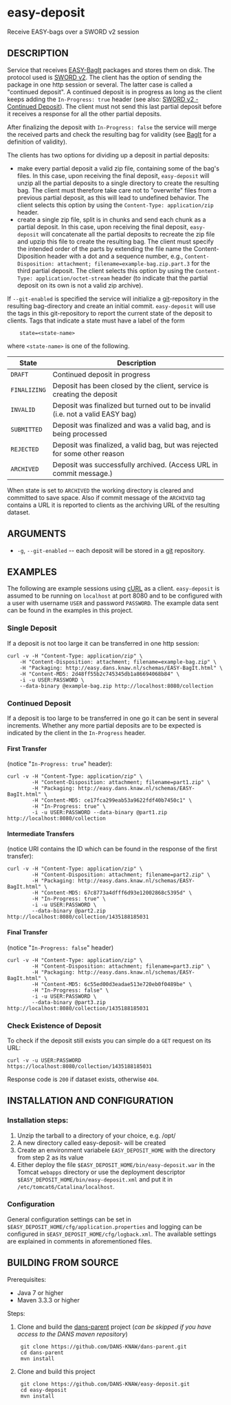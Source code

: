 easy-deposit
============

Receive EASY-bags over a SWORD v2 session


DESCRIPTION
-----------

Service that receives [EASY-BagIt] packages and stores them on disk. The protocol used is [SWORD v2]. The client has the
option of sending the package in one http session or several. The latter case is called a "continued deposit". A 
continued deposit is in progress as long as the client keeps adding the ``In-Progress: true`` header (see also: 
[SWORD v2 - Continued Deposit]). The client must not send this last partial deposit before it receives a response for
all the other partial deposits.

After finalizing the deposit with ``In-Progress: false`` the service will merge the received parts and check the resulting
bag for validity (see [BagIt] for a definition of validity). 

The clients has two options for dividing up a deposit in partial deposits:
* make every partial deposit a valid zip file, containing some of the bag's files. In this case, upon receiving the
  final deposit, `easy-deposit` will unzip all the partial deposits to a single directory to create the resulting bag.
  The client must therefore take care not to "overwrite" files from a previous partial deposit, as this will lead to
  undefined behavior. The client selects this option by using the `Content-Type: application/zip` header.
* create a single zip file, split is in chunks and send each chunk as a partial deposit. In this case, upon receiving
  the final deposit, `easy-deposit` will concatenate all the partial deposits to recreate the zip file and upzip this
  file to create the resulting bag. The client must specify the intended order of the parts by extending the file name
  the Content-Diposition header with a dot and a sequence number, e.g., 
  `Content-Disposition: attachment; filename=example-bag.zip.part.3` for the third partial deposit. The client selects
  this option by using the `Content-Type: application/octet-stream` header (to indicate that the partial deposit
  on its own is not a valid zip archive).

If `--git-enabled` is specified the service will initialize a [git]-repository in the resulting bag-directory and create
an initial commit. `easy-deposit` will use the tags in this git-repository to report the current state of the deposit
to clients. Tags that indicate a state must have a label of the form

        state=<state-name>
        
where `<state-name>` is one of the following.

State               | Description
--------------------|------------------------------------------------------------------------
`DRAFT`             | Continued deposit in progress
`FINALIZING`        | Deposit has been closed by the client, service is creating the deposit
`INVALID`           | Deposit was finalized but turned out to be invalid (i.e. not a valid EASY bag)
`SUBMITTED`         | Deposit was finalized and was a valid bag, and is being processed
`REJECTED`          | Deposit was finalized, a valid bag, but was rejected for some other reason
`ARCHIVED`          | Deposit was successfully archived. (Access URL in commit message.)

When state is set to `ARCHIVED` the working directory is cleared and committed to save space. Also if commit message
of the `ARCHIVED` tag contains a URL it is reported to clients as the archiving URL of the resulting dataset.


ARGUMENTS
---------

* ``-g``, ``--git-enabled`` -- each deposit will be stored in a [git] repository.


EXAMPLES
--------

The following are example sessions using [cURL] as a client. `easy-deposit` is assumed to be running on `localhost` at port 
8080 and to be configured with a user with username  `USER` and password `PASSWORD`. The example data sent can be found in
the examples in this project.

### Single Deposit

If a deposit is not too large it can be transferred in one http session:

    curl -v -H "Content-Type: application/zip" \
        -H "Content-Disposition: attachment; filename=example-bag.zip" \
        -H "Packaging: http://easy.dans.knaw.nl/schemas/EASY-BagIt.html" \ 
        -H "Content-MD5: 2d48ff55b2c745345db1a86694068b84" \ 
        -i -u USER:PASSWORD \
        --data-binary @example-bag.zip http://localhost:8080/collection


### Continued Deposit

If a deposit is too large to be transferred in one go it can be sent in several increments. Whether any more partial 
deposits are to be expected is indicated by the client in the ``In-Progress`` header.

#### First Transfer 

(notice "`In-Progress: true`" header):

    curl -v -H "Content-Type: application/zip" \
            -H "Content-Disposition: attachment; filename=part1.zip" \
            -H "Packaging: http://easy.dans.knaw.nl/schemas/EASY-BagIt.html" \
            -H "Content-MD5: ce17fca299eab53a9622fdf40b7450c1" \
            -H "In-Progress: true" \
            -i -u USER:PASSWORD --data-binary @part1.zip http://localhost:8080/collection


#### Intermediate Transfers 

(notice URI contains the ID which can be found in the response of the first transfer):

    curl -v -H "Content-Type: application/zip" \
            -H "Content-Disposition: attachment; filename=part2.zip" \
            -H "Packaging: http://easy.dans.knaw.nl/schemas/EASY-BagIt.html" \ 
            -H "Content-MD5: 67c8773a4dfff6d93e12002868c5395d" \
            -H "In-Progress: true" \ 
            -i -u USER:PASSWORD \
            --data-binary @part2.zip http://localhost:8080/collection/1435188185031

#### Final Transfer 

(notice "`In-Progress: false`" header)

    curl -v -H "Content-Type: application/zip" \ 
            -H "Content-Disposition: attachment; filename=part3.zip" \
            -H "Packaging: http://easy.dans.knaw.nl/schemas/EASY-BagIt.html" \
            -H "Content-MD5: 6c55ed00d3eadae513e720eb0f0489be" \
            -H "In-Progress: false" \ 
            -i -u USER:PASSWORD \ 
            --data-binary @part3.zip http://localhost:8080/collection/1435188185031

### Check Existence of Deposit

To check if the deposit still exists you can simple do a ``GET`` request on its URL:

    curl -v -u USER:PASSWORD https://localhost:8080/collection/1435188185031

Response code is `200` if dataset exists, otherwise `404`.


INSTALLATION AND CONFIGURATION
------------------------------

### Installation steps:

1. Unzip the tarball to a directory of your choice, e.g. /opt/
2. A new directory called easy-deposit-<version> will be created
3. Create an environment variabele ``EASY_DEPOSIT_HOME`` with the directory from step 2 as its value
4. Either deploy the file ``$EASY_DEPOSIT_HOME/bin/easy-deposit.war`` in the Tomcat ``webapps`` directory or use the 
   deployment descriptor ``$EASY_DEPOSIT_HOME/bin/easy-deposit.xml`` and put it in ``/etc/tomcat6/Catalina/localhost``.

### Configuration

General configuration settings can be set in ``$EASY_DEPOSIT_HOME/cfg/application.properties`` and logging can be
configured in ``$EASY_DEPOSIT_HOME/cfg/logback.xml``. The available settings are explained in comments in 
aforementioned files.


BUILDING FROM SOURCE
--------------------

Prerequisites:

* Java 7 or higher
* Maven 3.3.3 or higher
 
Steps:

1. Clone and build the [dans-parent] project (*can be skipped if you have access to the DANS maven repository*)
      
        git clone https://github.com/DANS-KNAW/dans-parent.git
        cd dans-parent
        mvn install
2. Clone and build this project

        git clone https://github.com/DANS-KNAW/easy-deposit.git
        cd easy-deposit
        mvn install

[EASY-BagIt]: http://easy.dans.knaw.nl/schemas/EASY-BagIt.html
[SWORD v2]: http://swordapp.github.io/SWORDv2-Profile/SWORDProfile.html
[SWORD v2 - Continued Deposit]: http://swordapp.github.io/SWORDv2-Profile/SWORDProfile.html#continueddeposit
[BagIt]: https://tools.ietf.org/html/draft-kunze-bagit-11
[cURL]: https://en.wikipedia.org/wiki/CURL
[git]: http://www.git-scm.com/
[dans-parent]: https://github.com/DANS-KNAW/dans-parent
